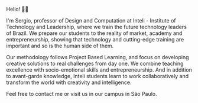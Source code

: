 Hello! 🙋‍♂️

I'm Sergio, professor of Design and Computation at Inteli - Institute of Technology and Leadership, where we train the future technology leaders of Brazil. We prepare our students to the reality of market, academy and entrepreneurship, showing that technology and cutting-edge training are important and so is the human side of them.

Our methodology follows Project Based Learning, and focus on developing creative solutions to real challenges from day one. We combine teaching excellence with socio-emotional skills and entrepreneurship. And in addition to avant-garde knowledge, Inteli students learn to work collaboratively and transform the world with creativity and intelligence.

Feel free to contact me or visit us in our campus in São Paulo.
